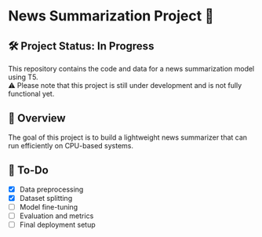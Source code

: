 # News Summarization Project 📰

## 🛠️ Project Status: In Progress

This repository contains the code and data for a news summarization model using T5.  
⚠️ Please note that this project is still under development and is not fully functional yet.

## 🚀 Overview

The goal of this project is to build a lightweight news summarizer that can run efficiently on CPU-based systems.

## 📌 To-Do

- [x] Data preprocessing  
- [x] Dataset splitting  
- [ ] Model fine-tuning  
- [ ] Evaluation and metrics  
- [ ] Final deployment setup  

